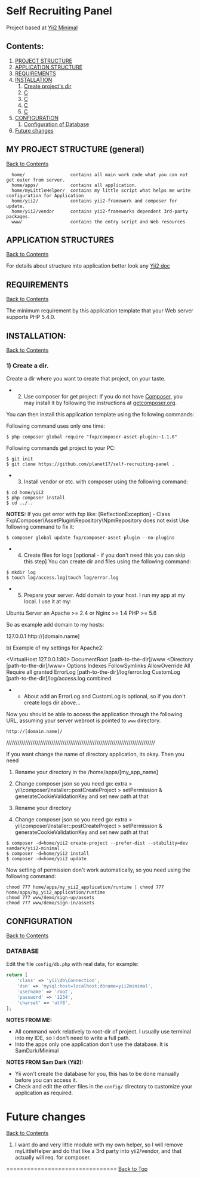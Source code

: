 Self Recruiting Panel
================================

Project based at [Yii2 Minimal](https://github.com/samdark/yii2-minimal "Yii2 Minimal from Yii2 developer")


Contents:
-------------------
1. [PROJECT STRUCTURE](#my-project-structure-general)
2. [APPLICATION STRUCTURE](#application-structure)
3. [REQUIREMENTS](#requirements)
4. [INSTALLATION](#installation)
    1. [Create project's dir](#database)
    2. [C](#database)
    3. [C](#database)
    4. [C](#database)
    5. [C](#database)
5. [CONFIGURATION](#configuration)
    1. [Configuration of Database](#database)
6. [Future changes](#future-changes)


MY PROJECT STRUCTURE (general)
-------------------
[Back to Contents](#contents)


      home/                 contains all main work code what you can not get outer from server.
      home/apps/            contains all application.
      home/myLittleHelper/  contains my little script what helps me write configuration for Application
      home/yii2/            contains yii2-framework and composer for update.
      home/yii2/vendor      contains yii2-frameworks dependent 3rd-party packages.
      www/                  contains the entry script and Web resources      


APPLICATION STRUCTURES
-------------------
[Back to Contents](#contents)
    
For details about structure into application better look any [Yii2 doc](http://yiiframework.domain-na.me/doc/guide/2.0/ru "Yii2 docs at Russian Language")


REQUIREMENTS
------------
[Back to Contents](#contents)

The minimum requirement by this application template that your Web server supports PHP 5.4.0.


INSTALLATION:
------------
[Back to Contents](#contents)

### 1) Create a dir.
Create a dir where you want to create that project, on your taste.

* 2) Use composer for get project:
If you do not have [Composer](http://getcomposer.org/), you may install it by following the instructions
at [getcomposer.org](http://getcomposer.org/doc/00-intro.md#installation-nix).

You can then install this application template using the following commands:

Following command uses only one time:

~~~
$ php composer global require "fxp/composer-asset-plugin:~1.1.0"
~~~

Following commands get project to your PC:

~~~
$ git init
$ git clone https://github.com/planet17/self-recruiting-panel .
~~~


* 3) Install vendor or etc. with composer using the following command:


~~~
$ cd home/yii2 
$ php composer install
$ cd ../..
~~~

**NOTES:**
If you get error with fxp like:
[ReflectionException] - Class Fxp\Composer\AssetPlugin\Repository\NpmRepository does not exist
Use following command to fix it:

~~~
$ composer global update fxp/composer-asset-plugin --no-plugins
~~~


* 4) Create files for logs [optional - if you don't need this you can skip this step]
You can create dir and files using the following command:

~~~
$ mkdir log
$ touch log/access.log|touch log/error.log
~~~


* 5) Prepare your server.
Add domain to your host. I run my app at my local.
I use it at my:

Ubuntu
Server an Apache >= 2.4 or Nginx >= 1.4
PHP >= 5.6

So as example add domain to my hosts:



127.0.0.1	http://[domain.name]

b) Example of my settings for Apache2:

<VirtualHost 127.0.0.1:80>
	DocumentRoot [path-to-the-dir]/www
		<Directory [path-to-the-dir]/www>
			Options Indexes FollowSymlinks
			AllowOverride All
			Require all granted
		</Directory>
	ErrorLog [path-to-the-dir]/log/error.log
	CustomLog [path-to-the-dir]/log/access.log combined
</VirtualHost>

* - About add an ErrorLog and CustomLog is optional, so if you don't create logs dir above...

Now you should be able to access the application through the following URL, assuming your server webroot is pointed to
`www` directory.

~~~
http://[domain.name]/
~~~

///////////////////////////////////////////////////////////////////////////////

If you want change the name of directory application, its okay. Then you need
1) Rename your directory in the /home/apps/[my_app_name]
2) Change composer json so you need go:
extra > yii\\composer\\Installer::postCreateProject > setPermission & generateCookieValidationKey
and set new path at that

1) Rename your directory
2) Change composer json so you need go:
extra > yii\\composer\\Installer::postCreateProject > setPermission & generateCookieValidationKey
and set new path at that


~~~
$ composer -d=home/yii2 create-project --prefer-dist --stability=dev samdark/yii2-minimal .
$ composer -d=home/yii2 install
$ composer -d=home/yii2 update
~~~

Now setting of permission don\'t work automatically, so you need using the following command:

~~~
chmod 777 home/apps/my_yii2_application/runtime | chmod 777 home/apps/my_yii2_application/runtime
chmod 777 www/demo/sign-up/assets
chmod 777 www/demo/sign-in/assets
~~~


CONFIGURATION
-------------
[Back to Contents](#contents)

### DATABASE

Edit the file `config/db.php` with real data, for example:

```php
return [
    'class' => 'yii\db\Connection',
    'dsn' => 'mysql:host=localhost;dbname=yii2minimal',
    'username' => 'root',
    'password' => '1234',
    'charset' => 'utf8',
];
```

**NOTES FROM ME:**
- All command work relatively to root-dir of project. I usually use terminal into my IDE, so I don't need to write a full path.
- Into the apps only one application don't use the database. It is SamDark/Minimal 


**NOTES FROM Sam Dark (Yii2):**
- Yii won't create the database for you, this has to be done manually before you can access it.
- Check and edit the other files in the `config/` directory to customize your application as required.


Future changes
================================
[Back to Contents](#contents)

1) I want do and very little module with my own helper, so I will remove myLittleHelper and do that like a 3rd party
into yii2/vendor, and that actually will req. for composer.


================================
[Back to Top](#self-recruiting-panel)